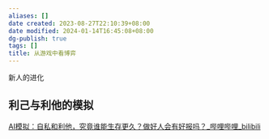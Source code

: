 ```yaml
---
aliases: []
date created: 2023-08-27T22:10:39+08:00
date modified: 2024-01-14T16:45:08+08:00
dg-publish: true
tags: []
title: 从游戏中看博弈
---
```


新人的进化
## 利己与利他的模拟
[AI模拟：自私和利他，究竟谁能生存更久？做好人会有好报吗？\_哔哩哔哩\_bilibili](https://www.bilibili.com/video/BV19V411V7vc/?buvid=XY630CE669F34078F341989B1EE06E60B0127&is_story_h5=false&mid=g8UDjEqHIS5oCexxb9oAEQ%3D%3D&p=1&plat_id=116&share_from=ugc&share_medium=android&share_plat=android&share_session_id=8eb8b94b-33b2-4dc0-8fcf-ccc4a69a0636&share_source=COPY&share_tag=s_i&timestamp=1692848481&unique_k=ukklGI1&up_id=1302326555)